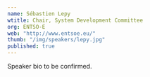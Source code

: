 ```yaml
---
name: Sébastien Lepy
wtitle: Chair, System Development Committee
org: ENTSO-E
web: "http://www.entsoe.eu/"
thumb: "/img/speakers/lepy.jpg"
published: true
---
```

Speaker bio to be confirmed.
